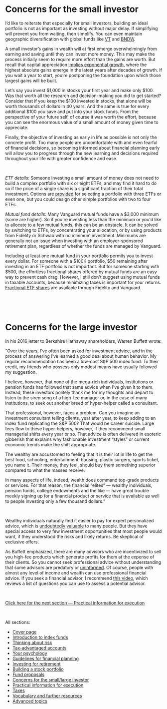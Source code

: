 # Concerns for the small investor

I’d like to reiterate that especially for small investors, building an ideal portfolio is not as important as investing without major delay. If simplifying will prevent you from waiting, then simplify. You can even maintain geographic diversification with global funds like [VT](https://investor.vanguard.com/investment-products/etfs/profile/vt) and [BNDW](https://investor.vanguard.com/investment-products/etfs/profile/bndw).

A small investor’s gains in wealth will at first emerge overwhelmingly from earning and saving until they can invest more money. This may make the process initially seem to require more effort than the gains are worth. But recall that capital appreciation [implies exponential growth](https://www.youtube.com/watch?v=4gn4F1VmTvM), where the highest absolute gains emerge in the latest years after decades of growth. If you wait a year to start, you’re postponing the foundation upon which those largest gains will be built.

Let’s say you invest $1,000 in stocks your first year and make only $100. Was that worth all the research and decision-making you did to get started? Consider that if you keep the $100 invested in stocks, that alone will be worth thousands of dollars in 40 years. And the same is true for every additional $100 you save and put into your stock funds. From the perspective of your future self, of course it was worth the effort, because you can see the enormous value of a small amount of money given time to appreciate.

Finally, the objective of investing as early in life as possible is not only the concrete profit. Too many people are uncomfortable with and even fearful of financial decisions, so becoming informed about financial planning early will allow you to progress through the new learning and decisions required throughout your life with greater confidence and ease.

&nbsp;

_ETF details_: Someone investing a small amount of money does not need to build a complex portfolio with six or eight ETFs, and may find it hard to do so if the price of a single share is a significant fraction of their total investment. Options are [provided](https://github.com/investindex/Fund/blob/main/README.md) for selecting a portfolio with three ETFs or even one, but you could design other simple portfolios with two to four ETFs.

_Mutual fund details_: Many Vanguard mutual funds have a $3,000 minimum (some are higher). So if you're investing less than the minimum or you'd like to allocate to a few mutual funds, this can be an obstacle. It can be solved by switching to ETFs, by concentrating your allocation, or by using products from Fidelity or Schwab with no minimum investment. Minimums are generally not an issue when investing with an employer-sponsored retirement plan, regardless of whether the funds are managed by Vanguard.

Including at least one mutual fund in your portfolio permits you to invest every dollar. For someone with a $100K portfolio, $50 remaining after investing in an ETF portfolio is not important. But for someone starting with $500, the effortless fractional shares offered by mutual funds are an easy way to prevent cash drag. However, I still don't suggest using mutual funds in taxable accounts, because minimizing taxes is important for your returns. [Fractional ETF shares](https://github.com/investindex/Practical#fractional-shares) are available through Fidelity and Vanguard.

&nbsp;

&nbsp;

# Concerns for the large investor

In his 2016 letter to Berkshire Hathaway shareholders, Warren Buffett wrote:

“Over the years, I’ve often been asked for investment advice, and in the process of answering I’ve learned a good deal about human behavior. My regular recommendation has been a low-cost S&P 500 index fund. To their credit, my friends who possess only modest means have usually followed my suggestion.

I believe, however, that none of the mega-rich individuals, institutions or pension funds has followed that same advice when I’ve given it to them. Instead, these investors politely thank me for my thoughts and depart to listen to the siren song of a high-fee manager or, in the case of many institutions, to seek out another breed of hyper-helper called a consultant.

That professional, however, faces a problem. Can you imagine an investment consultant telling clients, year after year, to keep adding to an index fund replicating the S&P 500? That would be career suicide. Large fees flow to these hyper-helpers, however, if they recommend small managerial shifts every year or so. That advice is often delivered in esoteric gibberish that explains why fashionable investment “styles” or current economic trends make the shift appropriate.

The wealthy are accustomed to feeling that it is their lot in life to get the best food, schooling, entertainment, housing, plastic surgery, sports ticket, you name it. Their money, they feel, should buy them something superior compared to what the masses receive.

In many aspects of life, indeed, wealth does command top-grade products or services. For that reason, the financial “elites” — wealthy individuals, pension funds, college endowments and the like — have great trouble meekly signing up for a financial product or service that is available as well to people investing only a few thousand dollars.”

&nbsp;

Wealthy individuals naturally find it easier to pay for expert personalized advice, which is [undoubtedly](https://www.youtube.com/watch?v=TI5p8vqdjTw) [valuable](https://www.youtube.com/watch?v=NeTsh--UEe4) to many people. But they have special access to very few investment opportunities that most people would want, if they understood the risks and likely returns. Be skeptical of exclusive offers.

As Buffett emphasized, there are many advisors who are incentivized to sell you high-fee products which generate profits for them at the expense of their clients. So you cannot seek professional advice without understanding that some advisors are predatory or [uninformed](https://www.youtube.com/watch?v=FlpwTJJEasA). Of course, people with almost any level of income and wealth can use professional financial advice. If you seek a financial advisor, I recommend [this video](https://www.youtube.com/watch?v=7i8D0fPzATg&t=2253s), which reviews a list of questions you can use to assess a potential advisor.

&nbsp;

[Click here for the next section — Practical information for execution](https://github.com/investindex/Practical)

&nbsp;

All sections:

* [Cover page](https://github.com/investindex/Intro)
* [Introduction to index funds](https://github.com/investindex/Index)
* [Thinking about risk](https://github.com/investindex/Risk)
* [Tax-advantaged accounts](https://github.com/investindex/TaxAdv)
* [Your psychology](https://github.com/investindex/Psychology)
* [Guidelines for financial planning](https://github.com/investindex/Guidelines)
* [Investing for retirement](https://github.com/investindex/Retirement)
* [Building a stock portfolio](https://github.com/investindex/Portfolio)
* [Fund proposals](https://github.com/investindex/Fund/blob/main/README.md)
* [Concerns for the small/large investor](https://github.com/investindex/Small)
* [Practical information for execution](https://github.com/investindex/Practical)
* [Taxes](https://github.com/investindex/Taxes)
* [Vocabulary and further resources](https://github.com/investindex/Vocab)
* [Advanced topics](https://github.com/investindex/Advanced)

&nbsp;
